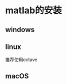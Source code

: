 <!--
 * @Author: MB's X13 374870361@qq.com
 * @Date: 2023-10-11 15:50:47
 * @LastEditors: MB's X13 374870361@qq.com
 * @LastEditTime: 2023-10-11 15:52:04
 * @FilePath: \Notes\MyNotes\00 编程语言(Program-Languages)\matlab_or_octave\matlab的安装.md
 * @Description: 
-->
# matlab的安装

## windows

## linux

推荐使用octave

## macOS

